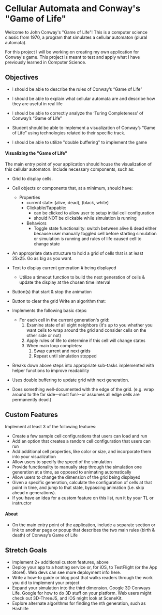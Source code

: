 # Cellular Automata and Conway's "Game of Life"
Welcome to John Conway's "Game of Life"! This is a computer science classic from 1970, a program that simulates a cellular automaton (plural automata). 

For this project I will be working on creating my own application for Conway's game. This project is meant to test and apply what I have previously learned in Computer Science. 

## Objectives
* I should be able to describe the rules of Conway’s “Game of Life”

* I should be able to explain what cellular automata are and describe how they are useful in real life

* I should be able to correctly analyze the ‘Turing Completeness’ of Conway’s “Game of Life”

* Student should be able to implement a visualization of Conway’s “Game of Life” using technologies related to their specific track.

* I should be able to utilize "double buffering" to implement the game

#### Visualizing the "Game of Life"
The main entry point of your application should house the visualization of this cellular automaton. Include necessary components, such as:

* Grid to display cells.
* Cell objects or components that, at a minimum, should have:
    * Properties
        * current state: (alive, dead), (black, white)
        * Clickable/Tappable:
            * can be clicked to allow user to setup initial cell configuration
            * should NOT be clickable while simulation is running
        * Behaviors
            * Toggle state functionality: switch between alive & dead either because user manually toggled cell before starting simulation or simulation is running and rules of life caused cell to change state
* An appropriate data structure to hold a grid of cells that is at least 25x25. Go as big as you want.
* Text to display current generation # being displayed
    * Utilize a timeout function to build the next generation of cells & update the display at the chosen time interval
* Button(s) that start & stop the animation
* Button to clear the grid
Write an algorithm that:

* Implements the following basic steps:
    * For each cell in the current generation's grid:
        1. Examine state of all eight neighbors (it's up to you whether you want cells to wrap around the grid and consider cells on the other side or not)
        2. Apply rules of life to determine if this cell will change states
        3. When main loop completes:
            1. Swap current and next grids
            2. Repeat until simulation stopped
* Breaks down above steps into appropriate sub-tasks implemented with helper functions to improve readability
* Uses double buffering to update grid with next generation.
* Does something well-documented with the edge of the grid. (e.g. wrap around to the far side--most fun!--or assumes all edge cells are permanently dead.)
## Custom Features
Implement at least 3 of the following features:

* Create a few sample cell configurations that users can load and run
* Add an option that creates a random cell configuration that users can run
* Add additional cell properties, like color or size, and incorporate them into your visualization
* Allow users to specify the speed of the simulation
* Provide functionality to manually step through the simulation one generation at a time, as opposed to animating automatically
* Allow users to change the dimension of the grid being displayed
* Given a specific generation, calculate the configuration of cells at that point in time, and jump to that state, bypassing animation (i.e. skip ahead n generations).
* If you have an idea for a custom feature on this list, run it by your TL or instructor
#### About
* On the main entry point of the application, include a separate section or link to another page or popup that describes the two main rules (birth & death) of Conway’s Game of Life
## Stretch Goals
* Implement 2+ additional custom features, above
* Deploy your app to a hosting service or, for iOS, to TestFlight (or the App Store!). Web devs can see more deployment info here.
* Write a how-to guide or blog post that walks readers through the work you did to implement your project
* Expand your simulation into the third dimension. Google 3D Conways Life. Google for how to do 3D stuff on your platform. Web users might check out 3D-ThreeJS, and iOS might look at SceneKit.
* Explore alternate algorithms for finding the nth generation, such as Hashlife
